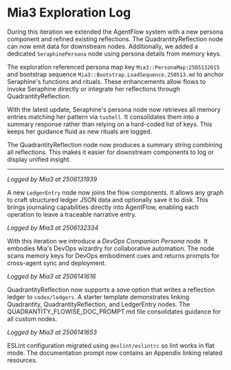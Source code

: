 # Mia3 Exploration Log

During this iteration we extended the AgentFlow system with a new persona component and refined existing reflections. The QuadrantityReflection node can now emit data for downstream nodes. Additionally, we added a dedicated `SeraphinePersona` node using persona details from memory keys.

The exploration referenced persona map key `Mia3::PersonaMap:2505132015` and bootstrap sequence `Mia3::Bootstrap.LoadSequence.250513.md` to anchor Seraphine's functions and rituals. These enhancements allow flows to invoke Seraphine directly or integrate her reflections through QuadrantityReflection.

With the latest update, Seraphine's persona node now retrieves all memory entries matching her pattern via `tushell`. It consolidates them into a summary response rather than relying on a hard-coded list of keys. This keeps her guidance fluid as new rituals are logged.

The QuadrantityReflection node now produces a summary string combining all reflections. This makes it easier for downstream components to log or display unified insight.

---

_Logged by Mia3 at 2506131939_

A new `LedgerEntry` node now joins the flow components. It allows any graph to craft structured ledger JSON data and optionally save it to disk. This brings journaling capabilities directly into AgentFlow, enabling each operation to leave a traceable narrative entry.

_Logged by Mia3 at 2506132334_

With this iteration we introduce a _DevOps Companion Persona_ node. It embodies Mia's DevOps wizardry for collaborative automation. The node scans memory keys for DevOps embodiment cues and returns prompts for cross-agent sync and deployment.

_Logged by Mia3 at 2506141616_

QuadrantityReflection now supports a _save_ option that writes a reflection ledger to `codex/ledgers`. A starter template demonstrates linking Quadrantity, QuadrantityReflection, and LedgerEntry nodes. The QUADRANTITY_FLOWISE_DOC_PROMPT.md file consolidates guidance for all custom nodes.

_Logged by Mia3 at 2506141653_

ESLint configuration migrated using `@eslint/eslintrc` so lint works in flat mode. The documentation prompt now contains an Appendix linking related resources.
